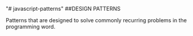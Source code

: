 "# javascript-patterns" 
##DESIGN PATTERNS

Patterns that are designed to solve commonly recurring problems in the programming word.